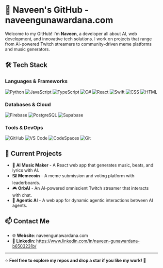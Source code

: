 # 🚀 Naveen's GitHub - naveengunawardana.com

Welcome to my GitHub! I'm **Naveen**, a developer all about AI, web development, and innovative tech solutions. I work on projects that range from AI-powered Twitch streamers to community-driven meme platforms and music generators. 

## 🛠️ Tech Stack

### **Languages & Frameworks**
![Python](https://img.shields.io/badge/Python-3776AB?style=for-the-badge&logo=python&logoColor=white)
![JavaScript](https://img.shields.io/badge/JavaScript-F7DF1E?style=for-the-badge&logo=javascript&logoColor=black)
![TypeScript](https://img.shields.io/badge/TypeScript-3178C6?style=for-the-badge&logo=typescript&logoColor=white)
![C#](https://img.shields.io/badge/C%23-239120?style=for-the-badge&logo=c-sharp&logoColor=white)
![React](https://img.shields.io/badge/React-61DAFB?style=for-the-badge&logo=react&logoColor=black)
![Swift](https://img.shields.io/badge/Swift-FA7343?style=for-the-badge&logo=swift&logoColor=white)
![CSS](https://img.shields.io/badge/CSS3-1572B6?style=for-the-badge&logo=css3&logoColor=white)
![HTML](https://img.shields.io/badge/HTML5-E34F26?style=for-the-badge&logo=html5&logoColor=white)

### **Databases & Cloud**
![Firebase](https://img.shields.io/badge/Firebase-FFCA28?style=for-the-badge&logo=firebase&logoColor=black)
![PostgreSQL](https://img.shields.io/badge/PostgreSQL-336791?style=for-the-badge&logo=postgresql&logoColor=white)
![Supabase](https://img.shields.io/badge/Supabase-3ECF8E?style=for-the-badge&logo=supabase&logoColor=white)

### **Tools & DevOps**
![GitHub](https://img.shields.io/badge/GitHub-181717?style=for-the-badge&logo=github&logoColor=white)
![VS Code](https://img.shields.io/badge/VS%20Code-007ACC?style=for-the-badge&logo=visual-studio-code&logoColor=white)
![CodeSpaces](https://img.shields.io/badge/CodeSpaces-181717?style=for-the-badge&logo=github&logoColor=white)
![Git](https://img.shields.io/badge/Git-F05032?style=for-the-badge&logo=git&logoColor=white)

## 🚧 Current Projects

- 🎵 **AI Music Maker** - A React web app that generates music, beats, and lyrics with AI.
- 🖼️ **Memecoin** - A meme submission and voting platform with leaderboards.
- 🎮 **OrbAI** - An AI-powered omniscient Twitch streamer that interacts with chat.
- 🤖 **Agentic AI** - A web app for dynamic agentic interactions between AI agents.

## 📫 Contact Me

- 🌐 **Website**: naveengunawardana.com
- 💼 **LinkedIn**: https://www.linkedin.com/in/naveen-gunawardana-b6503231b/

---

⭐ **Feel free to explore my repos and drop a star if you like my work!** 🚀
